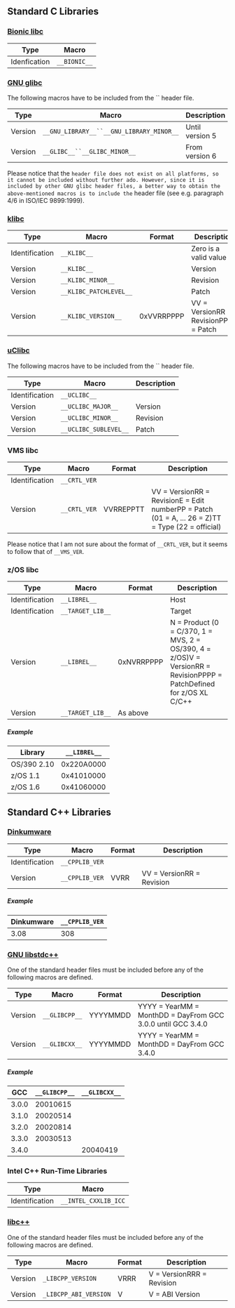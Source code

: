 
 ## Standard C Libraries ##

### [Bionic libc](http://en.wikipedia.org/wiki/Bionic_%28software%29) ###

Type|Macro
---|---
Idenfication|`__BIONIC__`

### [GNU glibc](http://en.wikipedia.org/wiki/Glibc) ###

The following macros have to be included from the `` header file.

Type|Macro|Description
---|---|---
Version|`__GNU_LIBRARY__``__GNU_LIBRARY_MINOR__`|Until version 5
Version|`__GLIBC__``__GLIBC_MINOR__`|From version 6

Please notice that the `` header file does not exist on all platforms, so it cannot be included without further ado. However, since it is included by other GNU glibc header files, a better way to obtain the above-mentioned macros is to include the `` header file (see e.g. paragraph 4/6 in ISO/IEC 9899:1999).

### [klibc](http://en.wikipedia.org/wiki/Klibc) ###

Type|Macro|Format|Description
---|---|---|---
Identification|`__KLIBC__`| |Zero is a valid value
Version|`__KLIBC__`| |Version
Version|`__KLIBC_MINOR__`| |Revision
Version|`__KLIBC_PATCHLEVEL__`| |Patch
Version|`__KLIBC_VERSION__`|0xVVRRPPPP|VV = VersionRR = RevisionPPPP = Patch

### [uClibc](http://en.wikipedia.org/wiki/Uclibc) ###

The following macros have to be included from the `` header file.

Type|Macro|Description
---|---|---
Identification|`__UCLIBC__`|
Version|`__UCLIBC_MAJOR__`|Version
Version|`__UCLIBC_MINOR__`|Revision
Version|`__UCLIBC_SUBLEVEL__`|Patch

### VMS libc ###

Type|Macro|Format|Description
---|---|---|---
Identification|`__CRTL_VER`| |
Version|`__CRTL_VER`|VVRREPPTT|VV = VersionRR = RevisionE = Edit numberPP = Patch (01 = A, ... 26 = Z)TT = Type (22 = official)

Please notice that I am not sure about the format of `__CRTL_VER`, but it seems to follow that of `__VMS_VER`.

### z/OS libc ###

Type|Macro|Format|Description
---|---|---|---
Identification|`__LIBREL__`| |Host
Identification|`__TARGET_LIB__`| |Target
Version|`__LIBREL__`|0xNVRRPPPP|N = Product (0 = C/370, 1 = MVS, 2 = OS/390, 4 = z/OS)V = VersionRR = RevisionPPPP = PatchDefined for z/OS XL C/C++
Version|`__TARGET_LIB__`|As above|

##### Example #####

Library|`__LIBREL__`
---|---
OS/390 2.10|0x220A0000
z/OS 1.1|0x41010000
z/OS 1.6|0x41060000

## Standard C++ Libraries ##

### [Dinkumware](http://en.wikipedia.org/wiki/Dinkumware) ###

Type|Macro|Format|Description
---|---|---|---
Identification|`__CPPLIB_VER`| |
Version|`__CPPLIB_VER`|VVRR|VV = VersionRR = Revision

##### Example #####

Dinkumware|`__CPPLIB_VER`
---|---
3.08|308

### [GNU libstdc++](http://gcc.gnu.org/libstdc++/) ###

One of the standard header files must be included before any of the following macros are defined.

Type|Macro|Format|Description
---|---|---|---
Version|`__GLIBCPP__`|YYYYMMDD|YYYY = YearMM = MonthDD = DayFrom GCC 3.0.0 until GCC 3.4.0
Version|`__GLIBCXX__`|YYYYMMDD|YYYY = YearMM = MonthDD = DayFrom GCC 3.4.0

##### Example #####

GCC|`__GLIBCPP__`|`__GLIBCXX__`
---|---|---
3.0.0|20010615|
3.1.0|20020514|
3.2.0|20020814|
3.3.0|20030513|
3.4.0| |20040419

### Intel C++ Run-Time Libraries ###

Type|Macro
---|---
Identification|`__INTEL_CXXLIB_ICC`

### [libc++](http://libcxx.llvm.org/) ###

One of the standard header files must be included before any of the following macros are defined.

Type|Macro|Format|Description
---|---|---|---
Version|`_LIBCPP_VERSION`|VRRR|V = VersionRRR = Revision
Version|`_LIBCPP_ABI_VERSION`|V|V = ABI Version

